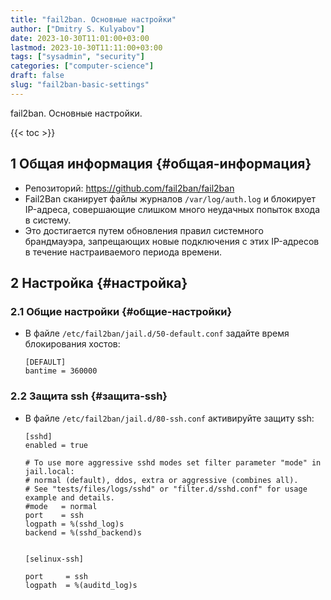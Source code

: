 ```yaml
---
title: "fail2ban. Основные настройки"
author: ["Dmitry S. Kulyabov"]
date: 2023-10-30T11:01:00+03:00
lastmod: 2023-10-30T11:11:00+03:00
tags: ["sysadmin", "security"]
categories: ["computer-science"]
draft: false
slug: "fail2ban-basic-settings"
---
```


fail2ban. Основные настройки.

<!--more-->

{{< toc >}}


## <span class="section-num">1</span> Общая информация {#общая-информация}

-   Репозиторий: <https://github.com/fail2ban/fail2ban>
-   Fail2Ban сканирует файлы журналов `/var/log/auth.log` и блокирует IP-адреса, совершающие слишком много неудачных попыток входа в систему.
-   Это достигается путем обновления правил системного брандмауэра, запрещающих новые подключения с этих IP-адресов в течение настраиваемого периода времени.


## <span class="section-num">2</span> Настройка {#настройка}


### <span class="section-num">2.1</span> Общие настройки {#общие-настройки}

-   В файле `/etc/fail2ban/jail.d/50-default.conf` задайте время блокирования хостов:
    ```conf-unix
    [DEFAULT]
    bantime = 360000
    ```


### <span class="section-num">2.2</span> Защита ssh {#защита-ssh}

-   В файле `/etc/fail2ban/jail.d/80-ssh.conf` активируйте защиту ssh:
    ```conf-unix
    [sshd]
    enabled = true

    # To use more aggressive sshd modes set filter parameter "mode" in jail.local:
    # normal (default), ddos, extra or aggressive (combines all).
    # See "tests/files/logs/sshd" or "filter.d/sshd.conf" for usage example and details.
    #mode   = normal
    port    = ssh
    logpath = %(sshd_log)s
    backend = %(sshd_backend)s


    [selinux-ssh]

    port     = ssh
    logpath  = %(auditd_log)s
    ```
